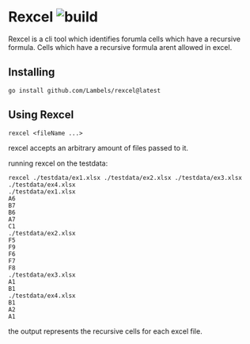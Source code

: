 # Rexcel ![build](https://github.com/Lambels/rexcel/workflows/build/badge.svg)
Rexcel is a cli tool which identifies forumla cells which have a recursive formula. Cells which have a recursive formula arent allowed in excel.

## Installing
```
go install github.com/Lambels/rexcel@latest
```

## Using Rexcel
```
rexcel <fileName ...>
```
rexcel accepts an arbitrary amount of files passed to it.

running rexcel on the testdata:
```
rexcel ./testdata/ex1.xlsx ./testdata/ex2.xlsx ./testdata/ex3.xlsx ./testdata/ex4.xlsx
./testdata/ex1.xlsx
A6
B7
B6
A7
C1
./testdata/ex2.xlsx
F5
F9
F6
F7
F8
./testdata/ex3.xlsx
A1
B1
./testdata/ex4.xlsx
B1
A2
A1
```
the output represents the recursive cells for each excel file.